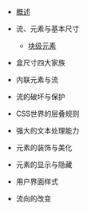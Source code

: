   * [概述](basic.md)

* 流、元素与基本尺寸
  * [块级元素](block/bk-1.md)

* 盒尺寸四大家族


* 内联元素与流


* 流的破坏与保护


* CSS世界的层叠规则



* 强大的文本处理能力



* 元素的装饰与美化


* 元素的显示与隐藏


* 用户界面样式


* 流向的改变
